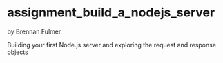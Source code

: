 # assignment_build_a_nodejs_server

by Brennan Fulmer

Building your first Node.js server and exploring the request and response objects
